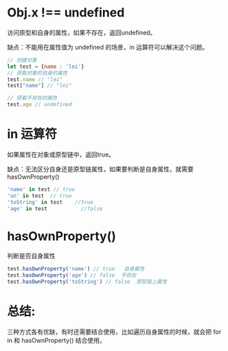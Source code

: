 
# Obj.x !== undefined

访问原型和自身的属性，如果不存在，返回undefined。

缺点：不能用在属性值为 undefined 的场景，in 运算符可以解决这个问题。

```javascript
// 创建对象
let test = {name : 'lei'}
// 获取对象的自身的属性
test.name // "lei"
test["name"] // "lei"

// 获取不存在的属性
test.age // undefined
```


# in 运算符

如果属性在对象或原型链中，返回true。

缺点：无法区分自身还是原型链属性，如果要判断是自身属性，就需要 hasOwnProperty()
```javascript
'name' in test // true
'un' in test  // true
'toString' in test    //true
'age' in test           //false
```


# hasOwnProperty()

判断是否自身属性

```javascript
test.hasOwnProperty('name') // true   自身属性
test.hasOwnProperty('age') // false  不存在
test.hasOwnProperty('toString') // false  原型链上属性
```



# 总结:

三种方式各有优缺，有时还需要结合使用，比如遍历自身属性的时候，就会把 for in 和 hasOwnProperty() 结合使用。